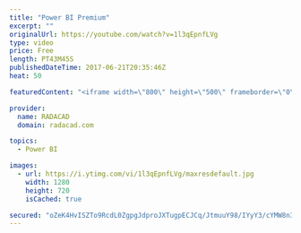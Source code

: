```yaml
---
title: "Power BI Premium"
excerpt: ""
originalUrl: https://youtube.com/watch?v=1l3qEpnfLVg
type: video
price: Free
length: PT43M45S
publishedDateTime: 2017-06-21T20:35:46Z
heat: 50

featuredContent: "<iframe width=\"800\" height=\"500\" frameborder=\"0\" src=\"https://www.youtube.com/embed/1l3qEpnfLVg\" allow=\"accelerometer; autoplay; encrypted-media; gyroscope; picture-in-picture\" allowfullscreen></iframe>"

provider:
  name: RADACAD
  domain: radacad.com

topics:
  - Power BI

images:
  - url: https://i.ytimg.com/vi/1l3qEpnfLVg/maxresdefault.jpg
    width: 1280
    height: 720
    isCached: true

secured: "oZeK4HvISZTo9RcdL0ZgpgJdproJXTugpECJCq/JtmuuY98/IYyY3/cYMW8n3y+UrQyKOqcIPPPAV6J0UEJ4U3q1MzuzmVw782O8jhXqx2guJtoY7tjIabZY318cB8ATD5sTq85+ROhAHYX+CRvHyjyrGWZTk8iyWBg7gfCsLvC7+B8u4eSIBlcrFeAv74J7Zil8sA/gjKBC+ZhqJLxM8UPYy6tICHdCtypmPub3slOO2r2kAZCaslhYv7ItCYMuSOBladY3UIOQrjmygTJALpUfgeSO6uoDXfuBH0RLuiCSGB9mK2MpWYTgQixVBDtQD9MVzWbKACb3ix/c6UXtROIman+tackKj3TM4ulw42ztFN2NE5ykUJfanKiNp036Pjlz8lClQ7D3f8bRZxRtB/v6uw6GHB4oUbHRV8n2ARI=;Nj4ftI5nLAPAhmxvzQJqyQ=="
---
```


